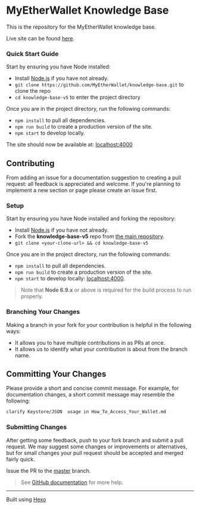 # MyEtherWallet Knowledge Base
This is the repository for the MyEtherWallet knowledge base.

Live site can be found [here][1].


### Quick Start Guide
 Start by ensuring you have Node installed:

 - Install [Node.js][2] if you have not already.
 - `git clone https://github.com/MyEtherWallet/knowledge-base.git` to clone the repo
 - `cd knowledge-base-v5` to enter the project directory
 
 Once you are in the project directory, run the following commands:
 
 - `npm install` to pull all dependencies.
 - `npm run build` to create a production version of the site.
 - `npm start` to develop locally.

 The site should now be available at: [localhost:4000][4]
 
 
 
Contributing
------------

From adding an issue for a documentation suggestion to creating a pull request: all feedback is appreciated and welcome. If you're planning to implement a new section or
page please create an issue first.
 
 
 ### Setup
 
 Start by ensuring you have Node installed and forking the repository:
 
 - Install [Node.js][2] if you have not already.
 - Fork the **knowledge-base-v5** repo from [the main repository][3].
 - `git clone <your-clone-url> && cd knowledge-base-v5`
 
 Once you are in the project directory, run the following commands:
 
 - `npm install` to pull all dependencies.
 - `npm run build` to create a production version of the site.
 - `npm start` to develop locally: [localhost:4000][4].
  
 > Note that __Node 6.9.x__ or above is required for the build process to run properly.
 
 
 ### Branching Your Changes
 
 Making a branch in your fork for your contribution is helpful in the following ways:
 
 - It allows you to have multiple contributions in as PRs at once.
 - It allows us to identify what your contribution is about from the branch name.
 
 ## Committing Your Changes
 
 Please provide a short and concise commit message. For example, for documentation
 changes, a short commit message may resemble the following:
 
 ``` md
 clarify Keystore/JSON  usage in How_To_Access_Your_Wallet.md
 ```
 
 
 ### Submitting Changes
 
 After getting some feedback, push to your fork branch and submit a pull request. We may
 suggest some changes or improvements or alternatives, but for small changes your pull
 request should be accepted and merged fairly quick.
 
 Issue the PR to the [master][5] branch.
 
 > See [GitHub documentation][6] for more help.
 ------------------------------
 
 
 Built using [Hexo][7]
 
[1]: https://kb.myetherwallet.com/
[2]: https://nodejs.org/
[3]: https://github.com/MyEtherWallet/knowledge-base
[4]: http://localhost:4000/
[5]: https://github.com/MyEtherWallet/knowledge-base/tree/master
[6]: https://help.github.com/articles/proposing-changes-to-your-work-with-pull-requests/
[7]: https://hexo.io/
